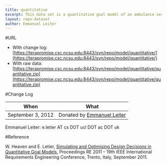 ```yaml
---
title: quantitative
excerpt: This data set is a quantitative goal model of an ambulance service system.
layout: repo-dataset
author: Emmanuel Leiter
---
```



#URL

  * With change log: [https://terapromise.csc.ncsu.edu:8443/svn/repo/model/quantitative/](https://terapromise.csc.ncsu.edu:8443/svn/repo/model/quantitative/)
  * With raw data: [https://terapromise.csc.ncsu.edu:8443/svn/repo/model/quantitative/quantitative.zip](https://terapromise.csc.ncsu.edu:8443/svn/repo/model/quantitative/quantitative.zip)

#Change Log

When | What
---- | ----
September 3, 2012 | Donated by [Emmanuel Leiter](/repo/people/data-donors/promise3.html)

Emmanuel Leiter: e.letier AT cs DOT ucl DOT ac DOT uk

#Reference

W. Heaven and E. Letier, [Simulating and Optimising Design Decisions in Quantitative Goal Models](http://www0.cs.ucl.ac.uk/staff/e.letier/publications/goalSim-RE2011.pdf), Proceedings RE 2011 – 19th IEEE International Requirements Engineering Conference, Trento, Italy, September 2011.
